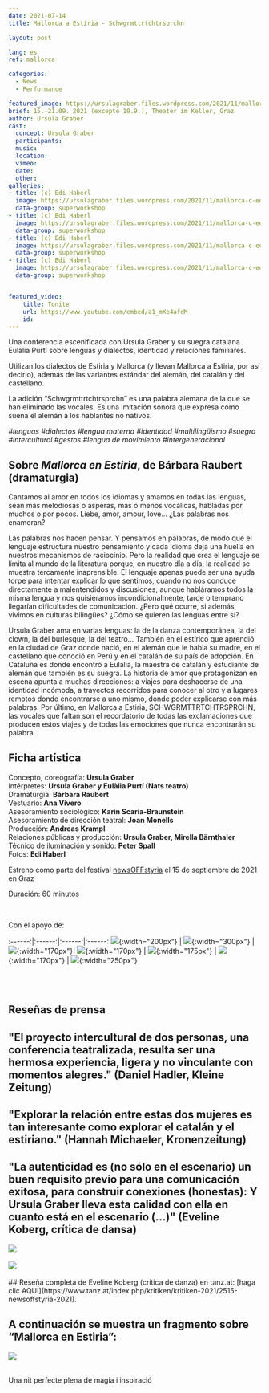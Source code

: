 ```yaml
---
date: 2021-07-14
title: Mallorca a Estíria - Schwgrmttrtchtrsprchn

layout: post

lang: es
ref: mallorca

categories:
  - News
  - Performance

featured_image: https://ursulagraber.files.wordpress.com/2021/11/mallorca-c-edi-haberl_8.jpg?w=500&fit=crop
brief: 15.-21.09. 2021 (excepte 19.9.), Theater im Keller, Graz
author: Ursula Graber
cast:
  concept: Ursula Graber
  participants:
  music:
  location:
  vimeo:
  date:
  other:
galleries:
- title: (c) Edi Haberl
  image: https://ursulagraber.files.wordpress.com/2021/11/mallorca-c-edi-haberl_1.jpg
  data-group: superworkshop
- title: (c) Edi Haberl
  image: https://ursulagraber.files.wordpress.com/2021/11/mallorca-c-edi-haberl_6.jpg?w=1024&fit=crop
  data-group: superworkshop
- title: (c) Edi Haberl
  image: https://ursulagraber.files.wordpress.com/2021/11/mallorca-c-edi-haberl_9.jpg?w=1024&fit=crop
  data-group: superworkshop
- title: (c) Edi Haberl
  image: https://ursulagraber.files.wordpress.com/2021/11/mallorca-c-edi-haberl_11.jpg
  data-group: superworkshop


featured_video:
    title: Tonite
    url: https://www.youtube.com/embed/a1_mXe4afdM
    id:
---
```


Una conferencia escenificada con Ursula Graber y su suegra catalana Eulàlia Purtí sobre lenguas y dialectos, identidad y relaciones familiares.


 Utilizan los dialectos de Estiria y Mallorca (y llevan Mallorca a Estiria, por así decirlo), además de las variantes estándar del alemán, del catalán y del castellano.

La adición “Schwgrmttrtchtrsprchn” es una palabra alemana de la que se han eliminado las vocales. Es una imitación sonora que expresa cómo suena el alemán a los hablantes no nativos.

*#lenguas #dialectos #lengua materna #identidad #multilingüismo #suegra #intercultural #gestos #lengua de movimiento #intergeneracional*



<!--plop-->

## Sobre *Mallorca en Estiria*, de Bárbara Raubert (dramaturgia)



Cantamos al amor en todos los idiomas y amamos en todas las lenguas, sean más melodiosas o ásperas, más o menos vocálicas, habladas por muchos o por pocos. Liebe, amor, amour, love… ¿Las palabras nos enamoran?

Las palabras nos hacen pensar. Y pensamos en palabras, de modo que el lenguaje estructura nuestro pensamiento y cada idioma deja una huella en nuestros mecanismos de raciocinio. Pero la realidad que crea el lenguaje se limita al mundo de la literatura porque, en nuestro día a día, la realidad se muestra tercamente inaprensible. El lenguaje apenas puede ser una ayuda torpe para intentar explicar lo que sentimos, cuando no nos conduce directamente a malentendidos y discusiones; aunque habláramos todos la misma lengua y nos quisiéramos incondicionalmente, tarde o temprano llegarían dificultades de comunicación. ¿Pero qué ocurre, si además, vivimos en culturas bilingües? ¿Cómo se quieren las lenguas entre sí?

Ursula Graber ama en varias lenguas: la de la danza contemporánea, la del clown, la del burlesque, la del teatro… También en el estírico que aprendió en la ciudad de Graz donde nació, en el alemán que le habla su madre, en el castellano que conoció en Perú y en el catalán de su país de adopción. En Cataluña es donde encontró a Eulalia, la maestra de catalán y estudiante de alemán que también es su suegra. La historia de amor que protagonizan en escena apunta a muchas direcciones: a viajes para deshacerse de una identidad incómoda, a trayectos recorridos para conocer al otro y a lugares remotos donde encontrarse a uno mismo, donde poder explicarse con más palabras. Por último, en Mallorca a Estiria, SCHWGRMTTRTCHTRSPRCHN, las vocales que faltan son el recordatorio de todas las exclamaciones que producen estos viajes y de todas las emociones que nunca encontrarán su palabra.




<!--plop-->


## Ficha artística

Concepto, coreografía: 	**Ursula Graber** <br>
Intérpretes:   **Ursula Graber y Eulàlia Purtí (Nats teatro)** <br>
Dramaturgia:	**Bàrbara Raubert** <br>
Vestuario:	**Ana Vivero** <br>
Asesoramiento sociológico:   **Karin Scaria-Braunstein** <br>
Asesoramiento de dirección teatral: **Joan Monells** <br>
Producción:   **Andreas Krampl** <br>
Relaciones públicas y producción:  **Ursula Graber, Mirella Bärnthaler** <br>
Técnico de iluminación y sonido:	**Peter Spall** <br>
Fotos:   **Edi Haberl**<br>


Estreno como parte del festival [newsOFFstyria](https://www.theaterland.at/2021/newsoffstyria-2.21/index.html) el 15 de septiembre de 2021 en Graz

Duración: 60 minutos

<br />

Con el apoyo de:

:------:|:------:|:------:|:------:
![]({{site.url}}/images/logograz.png){:width="200px"} | ![]({{site.url}}/images/logolandstmk.png){:width="300px"} | ![]({{site.url}}/images/bildrecht_sw1.png){:width="170px"}| ![]({{site.url}}/images/logodat.png){:width="170px"} | ![]({{site.url}}/images/tiklogo_trans.png){:width="175px"} | ![]({{site.url}}/images/logolaut.png){:width="170px"} | ![]({{site.url}}/images/logo_ccter_sw2.png){:width="250px"}


<br>

<br>

## Reseñas de prensa


## "El proyecto intercultural de dos personas, una conferencia teatralizada, resulta ser una hermosa experiencia, ligera y no vinculante con momentos alegres." (Daniel Hadler, Kleine Zeitung)



## "Explorar la relación entre estas dos mujeres es tan interesante como explorar el catalán y el estiriano." (Hannah Michaeler, Kronenzeitung)



## "La autenticidad es (no sólo en el escenario) un buen requisito previo para una comunicación exitosa, para construir conexiones (honestas): Y Ursula Graber lleva esta calidad con ella en cuanto está en el escenario (...)" (Eveline Koberg, crítica de dansa)






<div class="long-center-image">
	<a href="https://ursulagraber.files.wordpress.com/2021/11/kleine-zeitung-17.9.21-edited.png" title="" class="js-smartPhoto" data-caption="" data-id="" data-group="">
		<img src="https://ursulagraber.files.wordpress.com/2021/11/kleine-zeitung-17.9.21-edited.png"/>
	</a>
</div>

<br>

<div class="long-center-image">
	<a href="https://ursulagraber.files.wordpress.com/2021/11/kronenzeitung-17.9.21-edited.png" title="" class="js-smartPhoto" data-caption="" data-id="" data-group="">
		<img src="https://ursulagraber.files.wordpress.com/2021/11/kronenzeitung-17.9.21-edited.png"/>
	</a>
</div>

<br>
## Reseña completa de Eveline Koberg (crítica de danza) en tanz.at: [haga clic AQUÍ](https://www.tanz.at/index.php/kritiken/kritiken-2021/2515-newsoffstyria-2021).  

## A continuación se muestra un fragmento sobre “Mallorca en Estiria”:



<div class="long-center-image">
	<a href="https://ursulagraber.files.wordpress.com/2021/12/mallorca-a-estiria-kritik-tanz.at_.png" title="" class="js-smartPhoto" data-caption="" data-id="" data-group="">
		<img src="https://ursulagraber.files.wordpress.com/2021/12/mallorca-a-estiria-kritik-tanz.at_.png"/>
	</a>
</div>

<br>




<!--plop-->

Una nit perfecte plena de magia i inspiració<br />


<!--[![Totem](https://i.vimeocdn.com/video/746500438_640.jpg)](https://player.vimeo.com/video/306702195)-->
